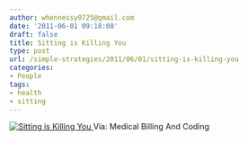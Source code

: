 ```yaml
---
author: whennessy0725@gmail.com
date: '2011-06-01 09:18:08'
draft: false
title: Sitting is Killing You
type: post
url: /simple-strategies/2011/06/01/sitting-is-killing-you
categories:
- People
tags:
- health
- sitting
---
```


[![Sitting is Killing You](http://images.medicalbillingandcoding.org.s3.amazonaws.com/sitting-is-killing-you.jpg)
](http://www.medicalbillingandcoding.org/sitting-kills)Via: Medical Billing And Coding
